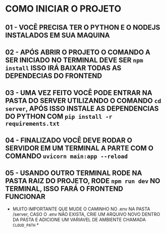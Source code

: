 # COMO INICIAR O PROJETO

## 01 - VOCÊ PRECISA TER O PYTHON E O NODEJS INSTALADOS EM SUA MAQUINA
## 02 - APÓS ABRIR O PROJETO O COMANDO A SER INICIADO NO TERMINAL DEVE SER `npm install` ISSO IRÁ BAIXAR TODAS AS DEPENDECIAS DO FRONTEND
## 03 - UMA VEZ FEITO VOCÊ PODE ENTRAR NA PASTA DO SERVER UTILIZANDO O COMANDO `cd server`, APÓS ISSO INSTALE AS DEPENDENCIAS DO PYTHON COM `pip install -r requirements.txt`
## 04 - FINALIZADO VOCÊ DEVE RODAR O SERVIDOR EM UM TERMINAL A PARTE COM O COMANDO `uvicorn main:app --reload`
## 05 - USANDO OUTRO TERMINAL RODE NA PASTA RAIZ DO PROJETO, RODE `npm run dev` NO TERMINAL, ISSO FARÁ O FRONTEND FUNCIONAR



* MUITO IMPORTANTE QUE MUDE O CAMINHO NO .env NA PASTA /server, CASO O .env NÃO EXISTA, CRIE UM ARQUIVO NOVO DENTRO DA PASTA E ADICIONE UM VARIAVEL DE AMBIENTE CHAMADA `CLOUD_PATH` * 
